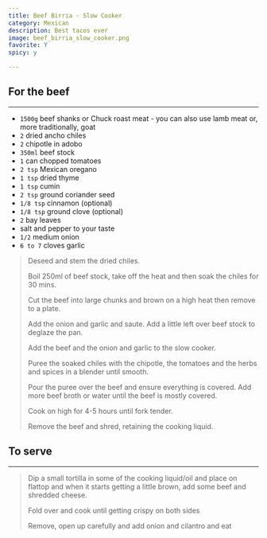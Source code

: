 ```yaml
---
title: Beef Birria - Slow Cooker 
category: Mexican
description: Best tacos ever
image: beef_birria_slow_cooker.png
favorite: Y
spicy: y

--- 
```


## For the beef

---

* `1500g` beef shanks or Chuck roast meat - you can also use lamb meat or, more traditionally, goat
* `2` dried ancho chiles
* `2` chipotle in adobo
* `350ml` beef stock
* `1` can chopped tomatoes
* `2 tsp` Mexican oregano
* `1 tsp` dried thyme
* `1 tsp` cumin
* `2 tsp` ground coriander seed
* `1/8 tsp` cinnamon (optional)
* `1/8 tsp` ground clove (optional)
* `2` bay leaves
* salt and pepper to your taste
* `1/2` medium onion 
* `6 to 7` cloves garlic
 
> Deseed and stem the dried chiles.
>
> Boil 250ml of beef stock, take off the heat and then soak the chiles for 30 mins.
>
> Cut the beef into large chunks and brown on a high heat then remove to a plate. 
>
> Add the onion and garlic and saute. Add a little left over beef stock to deglaze the pan. 
>
> Add the beef and the onion and garlic to the slow cooker.
>
> Puree the soaked chiles with the chipotle, the tomatoes and the herbs and spices in a blender until smooth.
>
> Pour the puree over the beef and ensure everything is covered. Add more beef broth or water until the beef is mostly covered. 
>
> Cook on high for 4-5 hours until fork tender.
>
> Remove the beef and shred, retaining the cooking liquid. 

## To serve 

---

> Dip a small tortilla in some of the cooking liquid/oil and place on flattop and when it starts getting a little brown, add some beef and shredded cheese. 
>
> Fold over and cook until getting crispy on both sides
>
> Remove, open up carefully and add onion and cilantro and eat


